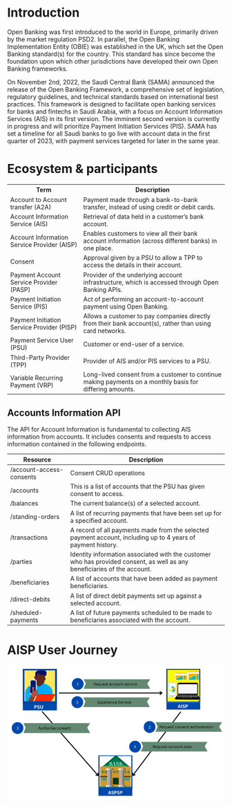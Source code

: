 
# Introduction 
 
Open Banking was first introduced to the world in Europe, primarily driven by the market regulation PSD2. In parallel, the Open Banking Implementation Entity (OBIE) was established in the UK, which set the Open Banking standard(s) for the country. This standard has since become the foundation upon which other jurisdictions have developed their own Open Banking frameworks.

On November 2nd, 2022, the Saudi Central Bank (SAMA) announced the release of the Open Banking Framework, a comprehensive set of legislation, regulatory guidelines, and technical standards based on international best practices. This framework is designed to facilitate open banking services for banks and fintechs in Saudi Arabia, with a focus on Account Information Services (AIS) in its first version. The imminent second version is currently in progress and will prioritize Payment Initiation Services (PIS). SAMA has set a timeline for all Saudi banks to go live with account data in the first quarter of 2023, with payment services targeted for later in the same year.


# Ecosystem & participants

<table>
  <tr>
    <th>Term</th>
    <th>Description</th>
  </tr>
  <tr>
    <td>Account to Account transfer (A2A)</td>
    <td>Payment made through a bank-to-bank transfer, instead of using credit or debit cards.</td>
  </tr>
  <tr>
    <td>Account Information Service (AIS)</td>
    <td>Retrieval of data held in a customer’s bank account.</td>
  </tr>
  <tr>
    <td>Account Information Service Provider (AISP)</td>
    <td>Enables customers to view all their bank account information (across different banks) in one place.</td>
  </tr>
  <tr>
    <td>Consent</td>
    <td>Approval given by a PSU to allow a TPP to access the details in their account.</td>
  </tr>
  <tr>
    <td>Payment Account Service Provider (PASP)</td>
    <td>Provider of the underlying account infrastructure, which is accessed through Open Banking APIs.</td>
  </tr>
  <tr>
    <td>Payment Initiation Service (PIS)</td>
    <td>Act of performing an account-to-account payment using Open Banking.</td>
  </tr>
  <tr>
    <td>Payment Initiation Service Provider (PISP)</td>
    <td>Allows a customer to pay companies directly from their bank account(s), rather than using card networks.</td>
  </tr>
  <tr>
    <td>Payment Service User (PSU)</td>
    <td>Customer or end-user of a service.</td>
  </tr>
  <tr>
    <td>Third-Party Provider (TPP)</td>
    <td>Provider of AIS and/or PIS services to a PSU.</td>
  </tr>
  <tr>
    <td>Variable Recurring Payment (VRP)</td>
    <td>Long-lived consent from a customer to continue making payments on a monthly basis for differing amounts.</td>
  </tr>
</table>


## Accounts Information API

The API for Account Information is fundamental to collecting AIS information from accounts. It includes consents and requests to access information contained in the following endpoints.

| Resource            | Description        | 
|---------------------|--------------------|
| /account-access-consents | Consent CRUD operations |
| /accounts           | This is a list of accounts that the PSU has given consent to access. |
| /balances           | The current balance(s) of a selected account. | 
| /standing-orders    | A list of recurring payments that have been set up for a specified account. | 
| /transactions       | A record of all payments made from the selected payment account, including up to 4 years of payment history. |
| /parties            |  Identity information associated with the customer who has provided consent, as well as any beneficiaries of the account. | 
| /beneficiaries      | A list of accounts that have been added as payment beneficiaries.|
| /direct-debits      | A list of direct debit payments set up against a selected account. |
| /sheduled-payments  | A list of future payments scheduled to be made to beneficiaries associated with the account. |

# AISP User Journey 
![user journey](https://raw.githubusercontent.com/obita-tech/catalog/master/samaa100/resources/userJourney.png)

